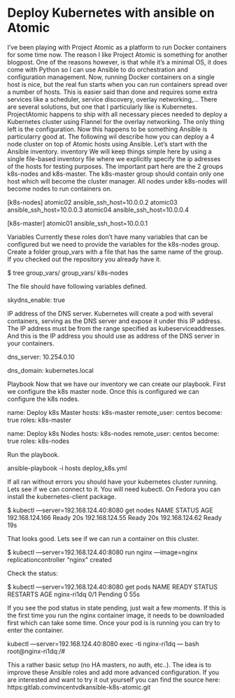 # Deploy Kubernetes with ansible on Atomic

 I’ve been playing with Project Atomic as a platform to run Docker containers for some time now. The reason I like Project Atomic is something for another blogpost. One of the reasons however, is that while it’s a minimal OS, it does come with Python so I can use Ansible to do orchestration and configuration management. Now, running Docker containers on a single host is nice, but the real fun starts when you can run containers spread over a number of hosts. This is easier said than done and requires some extra services like a scheduler, service discovery, overlay networking,… There are several solutions, but one that I particularly like is Kubernetes. ProjectAtomic happens to ship with all necessary pieces needed to deploy a Kubernetes cluster using Flannel for the overlay networking. The only thing left is the configuration. Now this happens to be something Ansible is particularry good at. The following wil describe how you can deploy a 4 node cluster on top of Atomic hosts using Ansible. Let’s start with the Ansible inventory. inventory We will keep things simple here by using a single file-based inventory file where we explicitly specify the ip adresses of the hosts for testing purposes. The important part here are the 2 groups k8s-nodes and k8s-master. The k8s-master group should contain only one host which will become the cluster manager. All nodes under k8s-nodes will become nodes to run containers on.

\[k8s-nodes\] atomic02 ansible\_ssh\_host=10.0.0.2 atomic03 ansible\_ssh\_host=10.0.0.3 atomic04 ansible\_ssh\_host=10.0.0.4

\[k8s-master\] atomic01 ansible\_ssh\_host=10.0.0.1

Variables Currently these roles don’t have many variables that can be configured but we need to provide the variables for the k8s-nodes group. Create a folder group\_vars with a file that has the same name of the group. If you checked out the repository you already have it.

$ tree group\_vars/ group\_vars/ k8s-nodes

The file should have following variables defined.

skydns\_enable: true

IP address of the DNS server. Kubernetes will create a pod with several containers, serving as the DNS server and expose it under this IP address. The IP address must be from the range specified as kubeserviceaddresses. And this is the IP address you should use as address of the DNS server in your containers.

dns\_server: 10.254.0.10

dns\_domain: kubernetes.local

Playbook Now that we have our inventory we can create our playbook. First we configure the k8s master node. Once this is configured we can configure the k8s nodes.

name: Deploy k8s Master hosts: k8s-master remote\_user: centos become: true roles: k8s-master

name: Deploy k8s Nodes hosts: k8s-nodes remote\_user: centos become: true roles: k8s-nodes

Run the playbook.

ansible-playbook -i hosts deploy\_k8s.yml

If all ran without errors you should have your kubernetes cluster running. Lets see if we can connect to it. You will need kubectl. On Fedora you can install the kubernetes-client package.

$ kubectl —server=192.168.124.40:8080 get nodes NAME STATUS AGE 192.168.124.166 Ready 20s 192.168.124.55 Ready 20s 192.168.124.62 Ready 19s

That looks good. Lets see if we can run a container on this cluster.

$ kubectl —server=192.168.124.40:8080 run nginx —image=nginx replicationcontroller “nginx” created

Check the status:

$ kubectl —server=192.168.124.40:8080 get pods NAME READY STATUS RESTARTS AGE nginx-ri1dq 0/1 Pending 0 55s

If you see the pod status in state pending, just wait a few moments. If this is the first time you run the nginx container image, it needs to be downloaded first which can take some time. Once your pod is is running you can try to enter the container.

kubectl —server=192.168.124.40:8080 exec -ti nginx-ri1dq — bash root@nginx-ri1dq:/\#

This a rather basic setup \(no HA masters, no auth, etc..\). The idea is to improve these Ansible roles and add more advanced configuration. If you are interested and want to try it out yourself you can find the source here: https:gitlab.comvincentvdkansible-k8s-atomic.git

